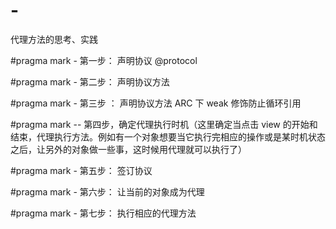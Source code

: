 # -
代理方法的思考、实践


#pragma mark - 第一步： 声明协议  @protocol

#pragma mark - 第二步： 声明协议方法

#pragma mark - 第三步 ： 声明协议方法  ARC 下 weak 修饰防止循环引用

#pragma mark -- 第四步，确定代理执行时机（这里确定当点击 view 的开始和结束，代理执行方法。例如有一个对象想要当它执行完相应的操作或是某时机状态之后，让另外的对象做一些事，这时候用代理就可以执行了）

#pragma mark - 第五步： 签订协议

#pragma mark - 第六步： 让当前的对象成为代理

#pragma mark - 第七步： 执行相应的代理方法
